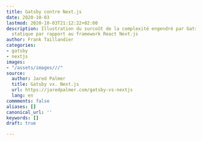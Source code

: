 ```yaml
---
title: Gatsby contre Next.js
date: 2020-10-03
lastmod: 2020-10-03T21:12:22+02:00
description: Illustration du surcoût de la complexité engendré par Gatsby sur un site
  statique par rapport au framework React Next.js
author: Frank Taillandier
categories:
- gatsby
- nextjs
images:
- "/assets/images///"
source:
  author: Jared Palmer
  title: Gatsby vx. Next.js
  url: https://jaredpalmer.com/gatsby-vs-nextjs
  lang: en
commments: false
aliases: []
canonical_url: ''
keywords: []
draft: true

---
```


